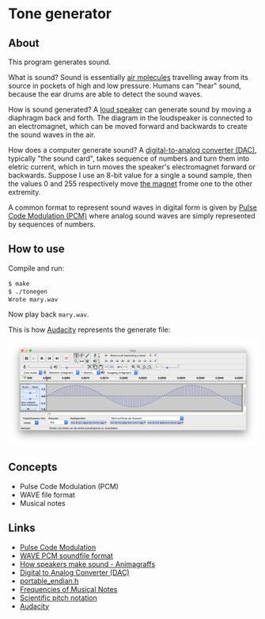 Tone generator
==============

About
-----

This program generates sound.

What is sound? Sound is essentially [air molecules](https://animagraffs.com/loudspeaker/)
travelling away from its source in pockets of high and low pressure. Humans can "hear"
sound, because the ear drums are able to detect the sound waves.

How is sound generated? A [loud speaker](https://animagraffs.com/loudspeaker/) can generate
sound by moving a diaphragm back and forth. The diagram in the loudspeaker is connected to
an electromagnet, which can be moved forward and backwards to create the sound waves in the
air.

How does a computer generate sound? A [digital-to-analog converter (DAC)](https://en.wikipedia.org/wiki/Digital-to-analog_converter),
typically "the sound card", takes sequence of numbers and turn them into eletric current,
which in turn moves the speaker's electromagnet forward or backwards. Suppose I use an
8-bit value for a single a sound sample, then the values 0 and 255 respectively move
[the magnet](https://animagraffs.com/loudspeaker/) frome one to the other extremity.

A common format to represent sound waves in digital form is given by
[Pulse Code Modulation (PCM)](https://www.tutorialspoint.com/digital_communication/digital_communication_pulse_code_modulation.htm)
where analog sound waves are simply represented by sequences of numbers.

How to use
----------

Compile and run:

```
$ make
$ ./tonegen
Wrote mary.wav
```

Now play back `mary.wav`.

This is how [Audacity](https://www.audacityteam.org/) represents the generate file:

![Audacity showing mary.wav](https://raw.githubusercontent.com/dlorch/tonegen/master/mary.png)

Concepts
--------

* Pulse Code Modulation (PCM)
* WAVE file format
* Musical notes

Links
-----

* [Pulse Code Modulation](https://www.tutorialspoint.com/digital_communication/digital_communication_pulse_code_modulation.htm)
* [WAVE PCM soundfile format](http://soundfile.sapp.org/doc/WaveFormat/)
* [How speakers make sound - Animagraffs](https://animagraffs.com/loudspeaker/)
* [Digital to Analog Converter (DAC)](https://en.wikipedia.org/wiki/Digital-to-analog_converter)
* [portable_endian.h](https://gist.github.com/panzi/6856583)
* [Frequencies of Musical Notes](https://pages.mtu.edu/~suits/notefreqs.html)
* [Scientific pitch notation](https://en.wikipedia.org/wiki/Scientific_pitch_notation)
* [Audacity](https://www.audacityteam.org/)